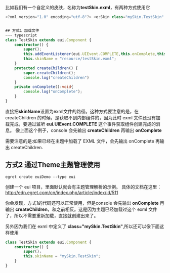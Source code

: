 比如我们有一个自定义的皮肤，名称为**testSkin.exml**，有两种方式使用它
~~~ typescript
<?xml version="1.0" encoding="utf-8"?> <e:Skin class="mySkin.TestSkin" xmlns:e="http://ns.egret.com/eui"> <e:DataGroup> <e:itemRendererSkinName> <e:Skin> <e:Label textColor="0xfd0000" text="{data.label}"/> </e:Skin> </e:itemRendererSkinName> <e:ArrayCollection> <e:Array> <e:Object label="item1"/> <e:Object label="item2"/> <e:Object label="item3"/> </e:Array> </e:ArrayCollection> </e:DataGroup> </e:Skin>~~~


## 方式1 加载文件
~~~ typescript
class TestSkin extends eui.Component {
    constructor() {
        super();
        this.addEventListener(eui.UIEvent.COMPLETE,this.onComplete,this);
        this.skinName = "resource/testSkin.exml";
    }
    protected createChildren() {
        super.createChildren();
        console.log("createChildren")
    }
    private onComplete():void{
        console.log("onComplete");
    }
}
~~~
直接把**skinName**设置为exml文件的路径。这种方式要注意的是，在 createChildren 的时候，是获取不到内部组件的，因为此时 exml 文件还没有加载完成，要通过监听 **eui.UIEvent.COMPLETE** 这个事件获取组件创建完成的消息。
像上面这个例子，console 会先输出 **createChildren** 再输出 **onComplete**

需要注意的是:如果已经在主题中加载了 EXML 文件，会先输出 onComplete 再输出 createChildren.

## 方式2 通过Theme主题管理使用
~~~
egret create euiDemo --type eui
~~~
创建一个 eui 项目，里面默认就会有主题管理解析的示例。
具体的文档在这里：http://edn.egret.com/cn/index.php/article/index/id/511

你会发现，方式1的代码还可以正常使用，但是console 会先输出 **onComplete** 再输出 **createChildren**，和之前相反。这是因为主题已经加载过这个 exml 文件了，所以不需要重新加载，直接就创建出来了。

另外因为我们在 exml 中定义了 **class="mySkin.TestSkin"**,所以还可以像下面这样使用
~~~ typescript
class TestSkin extends eui.Component {
    constructor() {
        super();
        this.skinName = "mySkin.TestSkin";
    }
}
~~~

